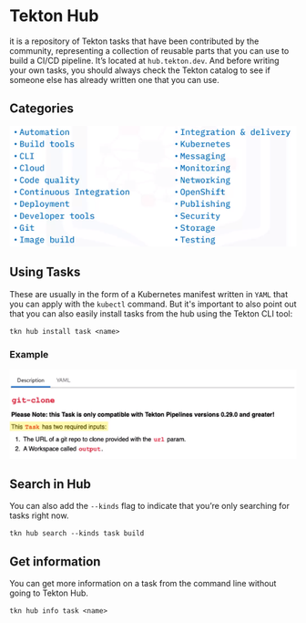 # Tekton Hub
it is a repository of Tekton tasks that have been contributed by the community, representing a collection of reusable parts that you can use to build a CI/CD pipeline. It’s located at `hub.tekton.dev`. And before writing your own tasks, you should always check the Tekton catalog to see if someone else has already written one that you can use. 

## Categories
![](/img/tekton-hub.png)

## Using Tasks
These are usually in the form of a Kubernetes manifest written in `YAML` that you can apply with the `kubectl` command. But it's important to also point out that you can also easily install tasks from the hub using the Tekton CLI tool:
```
tkn hub install task <name>
```
### Example
![](/img/tkn-hub-ex.png)

## Search in Hub
You can also add the `--kinds` flag to indicate that you’re only searching for tasks right now. 

```
tkn hub search --kinds task build
```

## Get information

You can get more information on a task from the command line without going to Tekton Hub. 
```
tkn hub info task <name>
```
